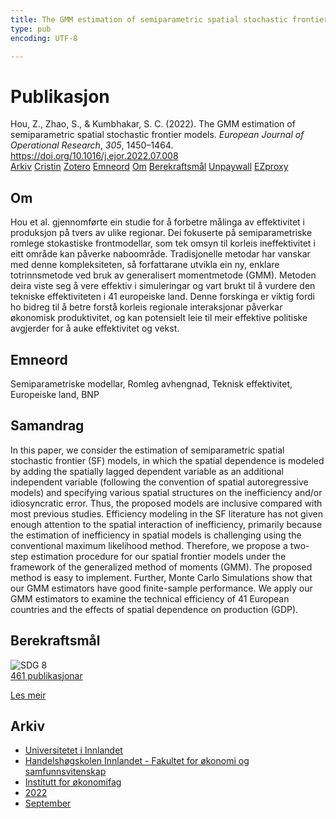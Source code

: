 ```yaml
---
title: The GMM estimation of semiparametric spatial stochastic frontier models
type: pub
encoding: UTF-8

---
```

<h1>Publikasjon</h1>
<article id="csl-bib-container-P62TAXYM" class="csl-bib-container">
  <div class="csl-bib-body"> <div class="csl-entry">Hou, Z., Zhao, S., &#38; Kumbhakar, S. C. (2022). The GMM estimation of semiparametric spatial stochastic frontier models. <i>European Journal of Operational Research</i>, <i>305</i>, 1450–1464. <a href="https://doi.org/10.1016/j.ejor.2022.07.008">https://doi.org/10.1016/j.ejor.2022.07.008</a></div> </div>
  <div class="csl-bib-buttons">
    <a href="#taxonomy-article-P62TAXYM" alt="archive" class="csl-bib-button">Arkiv</a>
    <a href="https://app.cristin.no/results/show.jsf?id=2050281" alt="Cristin" class="csl-bib-button">Cristin</a>
    <a href="http://zotero.org/groups/5881554/items/P62TAXYM" alt="Zotero" class="csl-bib-button">Zotero</a>
    <a href="#keywords-article-P62TAXYM" alt="keywords" class="csl-bib-button">Emneord</a>
    <a href="#about-article-P62TAXYM" alt="about_pub" class="csl-bib-button">Om</a>
    <a href="#sdg-article-P62TAXYM" alt="sdg" class="csl-bib-button">Berekraftsmål</a>
    <a href="https://doi.org/10.1016/j.ejor.2022.07.008" alt="Unpaywall" class="csl-bib-button">Unpaywall</a>
    <a href="https://doi.org/10.1016/j.ejor.2022.07.008" alt="EZproxy" class="csl-bib-button">EZproxy</a>
  </div>
  <div id="csl-bib-meta-container-P62TAXYM"></div>
</article>
<div id="csl-bib-meta-P62TAXYM" class="csl-bib-meta">
  <article id="about-article-P62TAXYM" class="about_pub-article">
    <h1>Om</h1>
    Hou et al. gjennomførte ein studie for å forbetre målinga av effektivitet i produksjon på tvers av ulike regionar. Dei fokuserte på semiparametriske romlege stokastiske frontmodellar, som tek omsyn til korleis ineffektivitet i eitt område kan påverke naboområde. Tradisjonelle metodar har vanskar med denne kompleksiteten, så forfattarane utvikla ein ny, enklare totrinnsmetode ved bruk av generalisert momentmetode (GMM). Metoden deira viste seg å vere effektiv i simuleringar og vart brukt til å vurdere den tekniske effektiviteten i 41 europeiske land. Denne forskinga er viktig fordi ho bidreg til å betre forstå korleis regionale interaksjonar påverkar økonomisk produktivitet, og kan potensielt leie til meir effektive politiske avgjerder for å auke effektivitet og vekst.
  </article>
  <article id="keywords-article-P62TAXYM" class="keywords-article">
    <h1>Emneord</h1>
    Semiparametriske modellar, Romleg avhengnad, Teknisk effektivitet, Europeiske land, BNP
  </article>
  <article id="abstract-article-P62TAXYM" class="abstract-article">
    <h1>Samandrag</h1>
    In this paper, we consider the estimation of semiparametric spatial stochastic frontier (SF) models, in which the spatial dependence is modeled by adding the spatially lagged dependent variable as an additional independent variable (following the convention of spatial autoregressive models) and specifying various spatial structures on the inefficiency and/or idiosyncratic error. Thus, the proposed models are inclusive compared with most previous studies. Efficiency modeling in the SF literature has not given enough attention to the spatial interaction of inefficiency, primarily because the estimation of inefficiency in spatial models is challenging using the conventional maximum likelihood method. Therefore, we propose a two-step estimation procedure for our spatial frontier models under the framework of the generalized method of moments (GMM). The proposed method is easy to implement. Further, Monte Carlo Simulations show that our GMM estimators have good finite-sample performance. We apply our GMM estimators to examine the technical efficiency of 41 European countries and the effects of spatial dependence on production (GDP).
  </article>
  <article id="sdg-article-P62TAXYM" class="sdg-article">
    <h1>Berekraftsmål</h1>
    <div class="sdg-container"><div id="sdg8" class="sdg">
        <img src="{{< params subfolder >}}images/sdg/sdg08_nn.png" class="image" alt="SDG 8">
        <div class="sdg-overlay">
          <a href="{{< params subfolder >}}nn/archive/?sdg=8#archive" class="sdg-publication-count"><span>461</span> publikasjonar</a>
          <p><a href="https://fn.no/om-fn/fns-baerekraftsmaal/anstendig-arbeid-og-oekonomisk-vekst?lang=nno-NO" class="sdg-read-more">Les meir</a></p>
        </div>
      </div></div>
  </article>
  <article id="taxonomy-article-P62TAXYM" class="taxonomy-article">
    <h1>Arkiv</h1>
    <ul>
      <li><a href="{{< params subfolder >}}nn/archive/?key=3DCRN523">Universitetet i Innlandet</a></li>
      <li><a href="{{< params subfolder >}}nn/archive/?key=DU8Q9LN9">Handelshøgskolen Innlandet - Fakultet for økonomi og samfunnsvitenskap</a></li>
      <li><a href="{{< params subfolder >}}nn/archive/?key=3IQA89I8">Institutt for økonomifag</a></li>
      <li><a href="{{< params subfolder >}}nn/archive/?key=6THNNMZZ">2022</a></li>
      <li><a href="{{< params subfolder >}}nn/archive/?key=TU7ULHRJ">September</a></li>
    </ul>
  </article>
</div>
